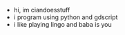 - hi, im ciandoesstuff
- i program using python and gdscript
- i like playing lingo and baba is you
